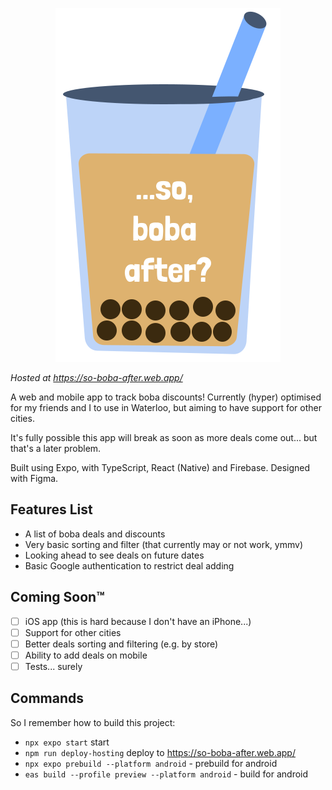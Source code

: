 <p align="center">
   <img src="./assets/images/boba.svg">
</p>

_Hosted at https://so-boba-after.web.app/_

A web and mobile app to track boba discounts! Currently (hyper) optimised for my friends and I to use in Waterloo, but aiming to have support for other cities.

It's fully possible this app will break as soon as more deals come out... but that's a later problem.

Built using Expo, with TypeScript, React (Native) and Firebase. Designed with Figma.

## Features List
- A list of boba deals and discounts
- Very basic sorting and filter (that currently may or not work, ymmv)
- Looking ahead to see deals on future dates
- Basic Google authentication to restrict deal adding

## Coming Soon™️
- [ ] iOS app (this is hard because I don't have an iPhone...)
- [ ] Support for other cities
- [ ] Better deals sorting and filtering (e.g. by store)
- [ ] Ability to add deals on mobile
- [ ] Tests... surely

## Commands
So I remember how to build this project:
- `npx expo start` start
- `npm run deploy-hosting` deploy to https://so-boba-after.web.app/
- `npx expo prebuild --platform android` - prebuild for android
- `eas build --profile preview --platform android` - build for android